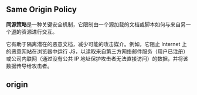 ## Same Origin Policy

**同源策略**是一种关键安全机制，它限制由一个源加载的文档或脚本如何与来自另一个[源](https://developer.mozilla.org/en-US/docs/Glossary/Origin)的资源进行交互。

它有助于隔离潜在的恶意文档，减少可能的攻击媒介。例如，它阻止 Internet 上的恶意网站在浏览器中运行 JS，以读取来自第三方网络邮件服务（用户已注册）或公司内联网（通过没有公共 IP 地址保护攻击者无法直接访问）的数据，并将该数据传导给攻击者。

## origin